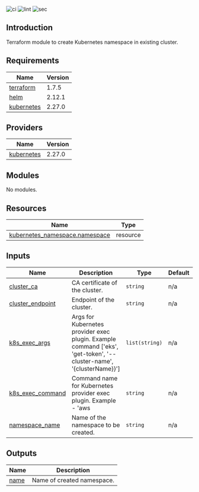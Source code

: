 ![ci](https://github.com/MikalaiYatsyna/terraform-kubernetes-namespace/actions/workflows/ci.yml/badge.svg?branch=master)
![lint](https://github.com/MikalaiYatsyna/terraform-kubernetes-namespace/actions/workflows/lint.yml/badge.svg?branch=master)
![sec](https://github.com/MikalaiYatsyna/terraform-kubernetes-namespace/actions/workflows/tfsec.yml/badge.svg?branch=master)


## Introduction
Terraform module to create Kubernetes namespace in existing cluster.

<!-- BEGIN_TF_DOCS -->
  
## Requirements

| Name | Version |
|------|---------|
| <a name="requirement_terraform"></a> [terraform](#requirement\_terraform) | 1.7.5 |
| <a name="requirement_helm"></a> [helm](#requirement\_helm) | 2.12.1 |
| <a name="requirement_kubernetes"></a> [kubernetes](#requirement\_kubernetes) | 2.27.0 |
## Providers

| Name | Version |
|------|---------|
| <a name="provider_kubernetes"></a> [kubernetes](#provider\_kubernetes) | 2.27.0 |
## Modules

No modules.
## Resources

| Name | Type |
|------|------|
| [kubernetes_namespace.namespace](https://registry.terraform.io/providers/hashicorp/kubernetes/2.27.0/docs/resources/namespace) | resource |
## Inputs

| Name | Description | Type | Default | Required |
|------|-------------|------|---------|:--------:|
| <a name="input_cluster_ca"></a> [cluster\_ca](#input\_cluster\_ca) | CA certificate of the cluster. | `string` | n/a | yes |
| <a name="input_cluster_endpoint"></a> [cluster\_endpoint](#input\_cluster\_endpoint) | Endpoint of the cluster. | `string` | n/a | yes |
| <a name="input_k8s_exec_args"></a> [k8s\_exec\_args](#input\_k8s\_exec\_args) | Args for Kubernetes provider exec plugin. Example command ['eks', 'get-token', '--cluster-name', '{clusterName}}'] | `list(string)` | n/a | yes |
| <a name="input_k8s_exec_command"></a> [k8s\_exec\_command](#input\_k8s\_exec\_command) | Command name for Kubernetes provider exec plugin. Example - 'aws | `string` | n/a | yes |
| <a name="input_namespace_name"></a> [namespace\_name](#input\_namespace\_name) | Name of the namespace to be created. | `string` | n/a | yes |
## Outputs

| Name | Description |
|------|-------------|
| <a name="output_name"></a> [name](#output\_name) | Name of created namespace. |
<!-- END_TF_DOCS -->
